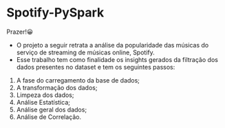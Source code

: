 # Spotify-PySpark
Prazer!😀
+ O projeto a seguir retrata a análise da popularidade das músicas do serviço de streaming de músicas online, Spotify.
+ Esse trabalho tem como finalidade os insights gerados da filtração dos dados presentes no dataset e tem os seguintes passos:

1. A fase do carregamento da base de dados;
2. A transformação dos dados;
3. Limpeza dos dados;
4. Análise Estatística;
5. Análise geral dos dados;
6. Análise de Correlação.
